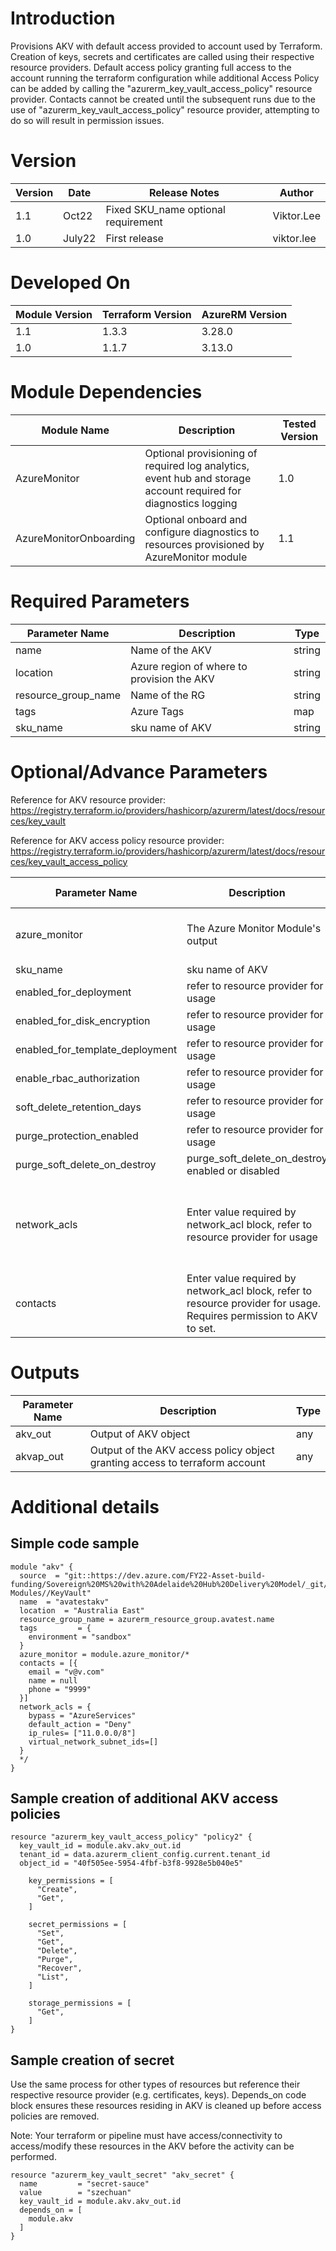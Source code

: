 # Introduction 
Provisions AKV with default access provided to account used by Terraform.
Creation of keys, secrets and certificates are called using their respective resource providers.
Default access policy granting full access to the account running the terraform configuration while additional Access Policy can be added by calling the "azurerm_key_vault_access_policy" resource provider.
Contacts cannot be created until the subsequent runs due to the use of "azurerm_key_vault_access_policy" resource provider, attempting to do so will result in permission issues.

# Version
| Version | Date | Release Notes | Author |
|---|---|---|---|
| 1.1 | Oct22 | Fixed SKU_name optional requirement | Viktor.Lee |
| 1.0 | July22 | First release | viktor.lee |

# Developed On
| Module Version | Terraform Version | AzureRM Version |
|---|---|---|
| 1.1 | 1.3.3 | 3.28.0 |
| 1.0 | 1.1.7 | 3.13.0 |

# Module Dependencies
| Module Name | Description | Tested Version |
|---|---|---|
| AzureMonitor | Optional provisioning of required log analytics, event hub and storage account required for diagnostics logging | 1.0 |
| AzureMonitorOnboarding | Optional onboard and configure diagnostics to resources provisioned by AzureMonitor module | 1.1 |

# Required Parameters
| Parameter Name | Description | Type | 
|---|---|---|
| name | Name of the AKV | string |
| location | Azure region of where to provision the AKV | string |
| resource_group_name | Name of the RG | string |
| tags | Azure Tags | map |
| sku_name | sku name of AKV | string |



# Optional/Advance Parameters
Reference for AKV resource provider: https://registry.terraform.io/providers/hashicorp/azurerm/latest/docs/resources/key_vault

Reference for AKV access policy resource provider: https://registry.terraform.io/providers/hashicorp/azurerm/latest/docs/resources/key_vault_access_policy


| Parameter Name | Description | Default Value | Type | 
|---|---|---|---|
| azure_monitor| The Azure Monitor Module's output | null | Output of Azure Monitor module <br/>e.g.:azure_monitor = module.azure_monitor |
| sku_name | sku name of AKV | "standard" | string |
| enabled_for_deployment | refer to resource provider for usage | false | bool |
| enabled_for_disk_encryption | refer to resource provider for usage | false | bool |
| enabled_for_template_deployment | refer to resource provider for usage | false | bool |
| enable_rbac_authorization | refer to resource provider for usage | false | bool |
| soft_delete_retention_days | refer to resource provider for usage | 7 | number |
| purge_protection_enabled | refer to resource provider for usage | false | bool |
| purge_soft_delete_on_destroy | purge_soft_delete_on_destroy enabled or disabled | true | bool |
| network_acls | Enter value required by network_acl block, refer to resource provider for usage | null | object({<br/>bypass = string<br/>default_action = string<br/>ip_rules = list(string)<br/>virtual_network_subnet_ids = list(string)<br/>}) |
| contacts | Enter value required by network_acl block, refer to resource provider for usage. Requires permission to AKV to set. | [] | list(object({<br/>email = string<br/>name  = string<br/>phone = string<br/>})) |


# Outputs

| Parameter Name | Description | Type | 
|---|---|---|
| akv_out | Output of AKV object | any |
| akvap_out | Output of the AKV access policy object granting access to terraform account | any |

# Additional details
## Simple code sample
```
module "akv" {
  source  = "git::https://dev.azure.com/FY22-Asset-build-funding/Sovereign%20MS%20with%20Adelaide%20Hub%20Delivery%20Model/_git/Terraform-Modules//KeyVault"
  name  = "avatestakv"
  location  = "Australia East"
  resource_group_name = azurerm_resource_group.avatest.name
  tags         = {
    environment = "sandbox"
  }
  azure_monitor = module.azure_monitor/*
  contacts = [{
    email = "v@v.com"
    name = null
    phone = "9999"
  }]
  network_acls = {
    bypass = "AzureServices"
    default_action = "Deny"
    ip_rules= ["11.0.0.0/8"]
    virtual_network_subnet_ids=[]
  }
  */
}
```
## Sample creation of additional AKV access policies
```
resource "azurerm_key_vault_access_policy" "policy2" {
  key_vault_id = module.akv.akv_out.id
  tenant_id = data.azurerm_client_config.current.tenant_id
  object_id = "40f505ee-5954-4fbf-b3f8-9928e5b040e5"

    key_permissions = [
      "Create",
      "Get",
    ]

    secret_permissions = [
      "Set",
      "Get",
      "Delete",
      "Purge",
      "Recover",
      "List",
    ]

    storage_permissions = [
      "Get",
    ]
}
```
## Sample creation of secret
Use the same process for other types of resources but reference their respective resource provider (e.g. certificates, keys).
Depends_on code block ensures these resources residing in AKV is cleaned up before access policies are removed.

Note: Your terraform or pipeline must have access/connectivity to access/modify these resources in the AKV before the activity can be performed.
```
resource "azurerm_key_vault_secret" "akv_secret" {
  name         = "secret-sauce"
  value        = "szechuan"
  key_vault_id = module.akv.akv_out.id
  depends_on = [
    module.akv
  ]
}
```